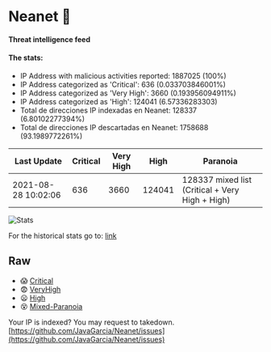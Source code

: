 # Neanet :hocho:
#### Threat intelligence feed
#### The stats:

- IP Address with malicious activities reported: 1887025 (100%)
- IP Address categorized as 'Critical':  636 (0.033703846001%)
- IP Address categorized as 'Very High':  3660 (0.193956094911%)
- IP Address categorized as 'High':  124041 (6.57336283303)
- Total de direcciones IP indexadas en Neanet:  128337 (6.80102277394%)
- Total de direcciones IP descartadas en Neanet:  1758688 (93.1989772261%)

| Last Update | Critical | Very High | High | Paranoia |
| --- | --- | --- | --- | --- |
| 2021-08-28 10:02:06 | 636 | 3660 | 124041 | 128337 mixed list (Critical + Very High + High)|

![Stats](https://docs.google.com/spreadsheets/d/e/2PACX-1vSnaNMIXVabIpDJjufMlzH7poXnshF3mgd8Is1g9ytUEzVsP5my4Trn8f-xkoLLQ38xpL3HtmUexLo6/pubchart?oid=501124687&format=image)

For the historical stats go to: [link](/stats.csv)
## Raw
- :scream: [Critical](https://raw.githubusercontent.com/JavaGarcia/Neanet/master/blacklists/neanet_critical.txt)
- :fearful: [VeryHigh](https://raw.githubusercontent.com/JavaGarcia/Neanet/master/blacklists/neanet_veryHigh.txtt)
- :frowning: [High](https://raw.githubusercontent.com/JavaGarcia/Neanet/master/blacklists/neanet_high.txt)
- :dizzy_face: [Mixed-Paranoia](https://raw.githubusercontent.com/JavaGarcia/Neanet/master/blacklists/neanet_all.txt)


Your IP is indexed? You may request to takedown. [https://github.com/JavaGarcia/Neanet/issues](https://github.com/JavaGarcia/Neanet/issues)






































































































































































































































































































































































































































































































































































































































































































































































































































































































































































































































































































































































































































































































































































































































































































































































































































































































































































































































































































































































































































































































































































































































































































































































































































































































































































































































































































































































































































































































































































































































































































































































































































































































































































































































































































































































































































































































































































































































































































































































































































































































































































































































































































































































































































































































































































































































































































































































































































































































































































































































































































































































































































































































































































































































































































































































































































































































































































































































































































































































































































































































































































































































































































































































































































































































































































































































































































































































































































































































































































































































































































































































































































































































































































































































































































































































































































































































































































































































































































































































































































































































































































































































































































































































































































































































































































